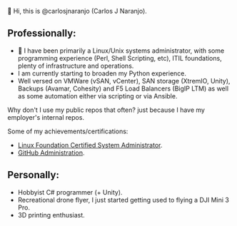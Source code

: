 👋 Hi, this is @carlosjnaranjo (Carlos J Naranjo).

## Professionally: ##
- 👀 I have been primarily a Linux/Unix systems administrator, with some programming experience (Perl, Shell Scripting, etc), ITIL foundations, plenty of infrastructure and operations.
- I am currently starting to broaden my Python experience.
- Well versed on VMWare (vSAN, vCenter), SAN storage (XtremIO, Unity), Backups (Avamar, Cohesity) and F5 Load Balancers (BigIP LTM) as well as some automation either via scripting or via Ansible.

Why don't I use my public repos that often? just because I have my employer's internal repos.

Some of my achievements/certifications:
- [Linux Foundation Certified System Administrator](https://www.credly.com/badges/90970ff9-d2b3-418a-b5f7-f8494da44b06/public_url).
- [GitHub Administration](https://www.credly.com/badges/74ab5e83-a19e-489e-b9c5-97d667499122/public_url).
  
## Personally: ##
- Hobbyist C# programmer (+ Unity).
- Recreational drone flyer, I just started getting used to flying a DJI Mini 3 Pro.
- 3D printing enthusiast.
<!---
karlorange/karlorange is a ✨ special ✨ repository because its `README.md` (this file) appears on your GitHub profile.
You can click the Preview link to take a look at your changes.
--->
